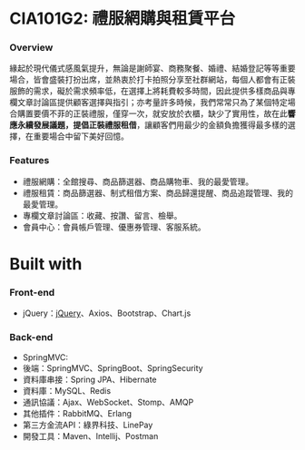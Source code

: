 # CIA101G2: 禮服網購與租賃平台

### Overview
緣起於現代儀式感風氣提升，無論是謝師宴、商務聚餐、婚禮、結婚登記等等重要場合，皆會盛裝打扮出席，並熱衷於打卡拍照分享至社群網站，每個人都會有正裝服飾的需求，礙於需求頻率低，在選擇上將耗費較多時間，因此提供多樣商品與專欄文章討論區提供顧客選擇與指引；亦考量許多時候，我們常常只為了某個特定場合購置要價不菲的正裝禮服，僅穿一次，就安放於衣櫃，缺少了實用性，故在此**響應永續發展議題，提倡正裝禮服租借**，讓顧客們用最少的金額負擔獲得最多樣的選擇，在重要場合中留下美好回憶。

### Features
*  禮服網購：全館搜尋、商品篩選器、商品購物車、我的最愛管理。
*  禮服租賃：商品篩選器、制式租借方案、商品歸還提醒、商品追蹤管理、我的最愛管理。
*  專欄文章討論區：收藏、按讚、留言、檢舉。
*  會員中心：會員帳戶管理、優惠券管理、客服系統。  

# Built with
### Front-end
*  jQuery：[jQuery](https://jquery.com/)、Axios、Bootstrap、Chart.js
### Back-end
*  SpringMVC: 
*  後端：SpringMVC、SpringBoot、SpringSecurity
*  資料庫串接：Spring JPA、Hibernate
*  資料庫：MySQL、Redis
*  通訊協議：Ajax、WebSocket、Stomp、AMQP
*  其他插件：RabbitMQ、Erlang
*  第三方金流API：綠界科技、LinePay
*  開發工具：Maven、Intellij、Postman  


